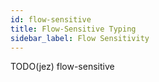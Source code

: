 ```yaml
---
id: flow-sensitive
title: Flow-Sensitive Typing
sidebar_label: Flow Sensitivity
---
```


TODO(jez) flow-sensitive
